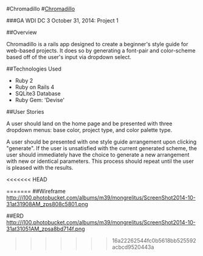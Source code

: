 #Chromadillo
#[Chromadillo](http://chromadillo.herokuapp.com/)

 ###GA WDI DC 3 October 31, 2014: Project 1

 ##Overview

 Chromadillo is a rails app designed to create a beginner's style guide for web-based projects. It does so by generating a font-pair and color-scheme based off of the user's input via dropdown select.

 ##Technologies Used

 - Ruby 2
 - Ruby on Rails 4
 - SQLite3 Database
 - Ruby Gem: 'Devise'


 ##User Stories

 A user should land on the home page and be presented with three dropdown menus: base color, project type, and color palette type.

 A user should be presented with one style guide arrangement upon clicking "generate". If the user is unsatisfied with the current generated scheme, the user should immediately have the choice to generate a new arrangement with new or identical parameters. This process should repeat until the user is pleased with the results.

<<<<<<< HEAD


=======
##Wireframe
http://i100.photobucket.com/albums/m39/mongrelitus/ScreenShot2014-10-31at31908AM_zps808c5801.png

##ERD
http://i100.photobucket.com/albums/m39/mongrelitus/ScreenShot2014-10-31at31051AM_zpsa8bd714f.png
>>>>>>> 16a22262544fc0b5618bb525592acbcd9520443a
